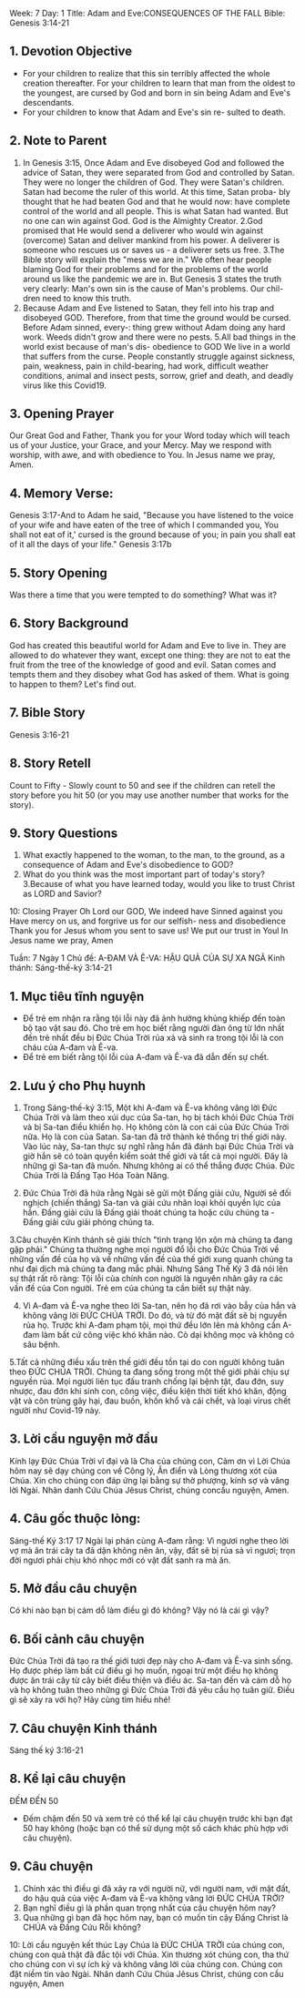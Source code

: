 Week: 7
Day: 1
Title: Adam and Eve:CONSEQUENCES OF THE FALL
Bible: Genesis 3:14-21
## 1. Devotion Objective
- For your children to realize that this sin terribly affected the whole creation thereafter. For your children to learn that man from the oldest to the youngest, are cursed by God and born in sin being Adam and Eve's descendants.
- For your children to know that Adam and Eve's sin re- sulted to death.

## 2. Note to Parent
1. In Genesis 3:15, Once Adam and Eve disobeyed God and followed the advice of Satan, they were separated from God and controlled by Satan. They were no longer the children of God. They were Satan's children. Satan had become the ruler of this world. At this time, Satan proba- bly thought that he had beaten God and that he would now: have complete control of the world and all people. This is what Satan had wanted. But no one can win against God. God is the Almighty Creator.
2.God promised that He would send a deliverer who would win against (overcome) Satan and deliver mankind from his power. A deliverer is someone who rescues us or saves us - a deliverer sets us free.
3.The Bible story will explain the "mess we are in." We often hear people blaming God for their problems and for the problems of the world around us like the pandemic we are in. But Genesis 3 states the truth very clearly: Man's own sin is the cause of Man's problems. Our chil- dren need to know this truth.
4. Because Adam and Eve listened to Satan, they fell into his trap and disobeyed GOD. Therefore, from that time the ground would be cursed. Before Adam sinned, every-: thing grew without Adam doing any hard work. Weeds didn't grow and there were no pests.
5.All bad things in the world exist because of man's dis- obedience to GOD We live in a world that suffers from the curse. People constantly struggle against sickness, pain, weakness, pain in child-bearing, had work, difficult weather conditions, animal and insect pests, sorrow, grief and death, and deadly virus like this Covid19.

## 3. Opening Prayer
Our Great God and Father, Thank you for your Word today which will teach us of your Justice, your Grace, and your Mercy. May we respond with worship, with awe, and with obedience to You. In Jesus name we pray, Amen.

## 4. Memory Verse:
Genesis 3:17-And to Adam he said, "Because you have listened to the voice of your wife and have eaten of the tree of which I commanded you, You shall not eat of it,' cursed is the ground because of you; in pain you shall eat of it all the days of your life." Genesis 3:17b


## 5. Story Opening
Was there a time that you were tempted to do something? What was it?

## 6. Story Background
God has created this beautiful world for Adam and Eve to live in. They are allowed to do whatever they want, except one thing: they are not to eat the fruit from the tree of the knowledge of good and evil. Satan comes and tempts them and they disobey what God has asked of them. What is going to happen to them? Let's find out.

## 7. Bible Story
Genesis 3:16-21

## 8. Story Retell
Count to Fifty - Slowly count to 50 and see if the children can retell the story before you hit 50 (or you may use another number that works for the story).

## 9. Story Questions
1. What exactly happened to the woman, to the man, to the ground, as a consequence of Adam and Eve's disobedience to GOD?
2. What do you think was the most important part of today's story?
3.Because of what you have learned today, would you like to trust Christ as LORD and Savior?

10: Closing Prayer
Oh Lord our GOD, We indeed have Sinned against you Have mercy on us, and forgrive us for our selfish- ness and disobedience Thank you for Jesus whom you sent to save us! We put our trust in Youl In Jesus name we pray, Amen

Tuần: 7
Ngày 1
Chủ đề: A-ĐAM VÀ Ê-VA: HẬU QUẢ CỦA SỰ XA NGÃ
Kinh thánh: Sáng-thế-ký 3:14-21

## 1. Mục tiêu tĩnh nguyện
- Để trẻ em nhận ra rằng tội lỗi này đã ảnh hưởng khủng khiếp đến toàn bộ tạo vật sau đó. Cho trẻ em học biết rằng người đàn ông từ lớn nhất đến trẻ nhất đều bị Đức Chúa Trời rủa xả và sinh ra trong tội lỗi là con cháu của A-đam và Ê-va.
- Để trẻ em biết rằng tội lỗi của A-đam và Ê-va đã dẫn đến sự chết.

## 2. Lưu ý cho Phụ huynh
1. Trong Sáng-thế-ký 3:15, Một khi A-đam và Ê-va không vâng lời Đức Chúa Trời và làm theo xúi dục của Sa-tan, họ bị tách khỏi Đức Chúa Trời và bị Sa-tan điều khiển họ. Họ không còn là con cái của Đức Chúa Trời nữa. Họ là con của Satan. Sa-tan đã trở thành kẻ thống trị thế giới này. Vào lúc này, Sa-tan thực sự nghĩ rằng hắn đã đánh bại Đức Chúa Trời và giờ hắn sẽ có toàn quyền kiểm soát thế giới và tất cả mọi người. Đây là những gì Sa-tan đã muốn. Nhưng không ai có thể thắng được Chúa. Đức Chúa Trời là Đấng Tạo Hóa Toàn Năng.

2. Đức Chúa Trời đã hứa rằng Ngài sẽ gửi một Đấng giải cứu, Người sẽ đối nghịch (chiến thắng) Sa-tan và giải cứu nhân loại khỏi quyền lực của hắn. Đấng giải cứu là Đấng giải thoát chúng ta hoặc cứu chúng ta - Đấng giải cứu  giải phóng chúng ta.

3.Câu chuyện Kinh thánh sẽ giải thích "tình trạng lộn xộn mà chúng ta đang gặp phải." Chúng ta thường nghe mọi người đổ lỗi cho Đức Chúa Trời về những vấn đề của họ và về những vấn đề của thế giới xung quanh chúng ta như đại dịch mà chúng ta đang mắc phải. Nhưng Sáng Thế Ký 3 đã nói lên sự thật rất rõ ràng: Tội lỗi của chính con người là nguyên nhân gây ra các vấn đề của Con người. Trẻ em của chúng ta cần biết sự thật này.

4. Vì A-đam và Ê-va nghe theo lời Sa-tan, nên họ đã rơi vào bẫy của hắn và không vâng lời ĐỨC CHÚA TRỜI. Do đó, và từ đó mặt đất sẽ bị nguyền rủa họ. Trước khi A-đam phạm tội, mọi thứ đều lớn lên mà không cần A-đam làm bất cứ công việc khó khăn nào. Cỏ dại không mọc và không có sâu bệnh.

5.Tất cả những điều xấu trên thế giới đều tồn tại do con người không tuân theo ĐỨC CHÚA TRỜI. Chúng ta đang sống trong một thế giới phải chịu sự nguyền rủa. Mọi người liên tục đấu tranh chống lại bệnh tật, đau đớn, suy nhược, đau đớn khi sinh con, công việc, điều kiện thời tiết khó khăn, động vật và côn trùng gây hại, đau buồn, khốn khổ và cái chết, và loại virus chết người như Covid-19 này.

## 3. Lời cầu nguyện mở đầu
Kính lạy Đức Chúa Trời vĩ đại và là Cha của chúng con, Cảm ơn vì Lời Chúa hôm nay sẽ dạy chúng con về Công lý, Ân điển và Lòng thương xót của Chúa. Xin cho chúng con đáp ứng lại bằng sự thờ phượng, kính sợ và vâng lời Ngài. Nhân danh Cứu Chúa Jêsus Christ, chúng concầu nguyện, Amen.

## 4. Câu gốc thuộc lòng:
Sáng-thế Ký 3:17
17 Ngài lại phán cùng A-đam rằng: Vì ngươi nghe theo lời vợ mà ăn trái cây ta đã dặn không nên ăn, vậy, đất sẽ bị rủa sả vì ngươi; trọn đời ngươi phải chịu khó nhọc mới có vật đất sanh ra mà ăn.


## 5. Mở đầu câu chuyện
Có khi nào bạn bị cám dỗ làm điều gì đó không? Vậy nó là cái gì vậy?

## 6. Bối cảnh câu chuyện
Đức Chúa Trời đã tạo ra thế giới tươi đẹp này cho A-đam và Ê-va sinh sống. Họ được phép làm bất cứ điều gì họ muốn, ngoại trừ một điều họ không được ăn trái cây từ cây biết điều thiện và điều ác. Sa-tan đến và cám dỗ họ và họ không tuân theo những gì Đức Chúa Trời đã yêu cầu họ tuân giữ. Điều gì sẽ xảy ra với họ? Hãy cùng tìm hiểu nhé!

## 7. Câu chuyện Kinh thánh
Sáng thế ký 3:16-21

## 8. Kể lại câu chuyện
ĐẾM ĐẾN 50
- Đếm chậm đến 50 và xem trẻ có thể kể lại câu chuyện trước khi bạn đạt 50 hay không (hoặc bạn có thể sử dụng một số cách khác phù hợp với câu chuyện).

## 9. Câu chuyện
1. Chính xác thì điều gì đã xảy ra với người nữ, với người nam, với mặt đất, do hậu quả của việc A-đam và Ê-va không vâng lời ĐỨC CHÚA TRỜI?
2. Bạn nghĩ điều gì là phần quan trọng nhất của câu chuyện hôm nay?
3. Qua những gì bạn đã học hôm nay, bạn có muốn tin cậy Đấng Christ là CHÚA và Đấng Cứu Rỗi không?

10: Lời cầu nguyện kết thúc
Lạy Chúa là ĐỨC CHÚA TRỜI của chúng con, chúng con quả thật đã đắc tội với Chúa. Xin thương xót chúng con, tha thứ cho chúng con vì sự ích kỷ và không vâng lời của chúng con. Chúng con đặt niềm tin vào Ngài. Nhân danh Cứu Chúa Jêsus Christ, chúng con cầu nguyện, Amen
